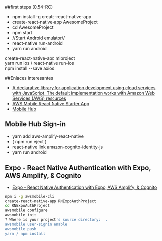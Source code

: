 ##first steps (0.54-RC)

* npm install -g create-react-native-app
* create-react-native-app AwesomeProject
* cd AwesomeProject
* npm start
* //Start Android emulator//
* react-native run-android
* yarn run android





create-react-native-app miproject  
yarn run ios  /  react-native run-ios  
npm install --save axios  

##Enlaces interesantes

* [A declarative library for application development using cloud services with JavaScript. The default implementation works with Amazon Web Services (AWS) resources](https://github.com/aws/aws-amplify)
* [AWS Mobile React Native Starter App](https://github.com/awslabs/aws-mobile-react-native-starter)
* [Mobile Hub](https://www.youtube.com/watch?v=VoRFXHHzHMw)





## Mobile Hub Sign-in
* yarn add aws-amplify-react-native
* ( npm run eject )
* react-native link amazon-cognito-identity-js
* yarn run android

## Expo - React Native Authentication with Expo, AWS Amplify, & Cognito
* [Expo - React Native Authentication with Expo, AWS Amplify, & Cognito](https://www.youtube.com/watch?v=5uPNmq8TUoA)
```bash
npm i -g awsmobile-cli
create-react-native-app RNExpoAuthProject
cd RNExpoAuthProject
awsmobile configure
awsmobile init
? Where is your project's source directory:  .
awsmobile user-signin enable
awsmobile push
yarn / npm install
```

